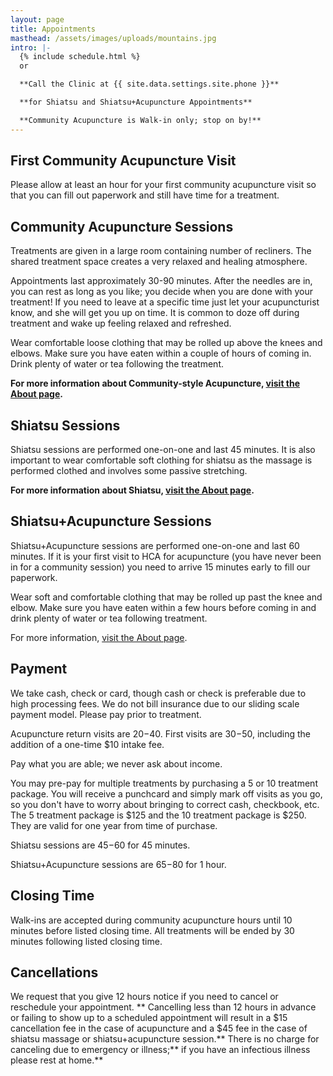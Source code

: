 ```yaml
---
layout: page
title: Appointments
masthead: /assets/images/uploads/mountains.jpg
intro: |-
  {% include schedule.html %}
  or

  **Call the Clinic at {{ site.data.settings.site.phone }}**

  **for Shiatsu and Shiatsu+Acupuncture Appointments**

  **Community Acupuncture is Walk-in only; stop on by!**
---
```

## First Community Acupuncture Visit

Please allow at least an hour for your first community acupuncture visit so that you can fill out paperwork and still have time for a treatment.

## Community Acupuncture Sessions

Treatments are given in a large room containing number of recliners. The shared treatment space creates a very relaxed and healing atmosphere.

Appointments last approximately 30-90 minutes. After the needles are in, you can rest as long as you like; you decide when you are done with your treatment! If you need to leave at a specific time just let your acupuncturist know, and she will get you up on time. It is common to doze off during treatment and wake up feeling relaxed and refreshed.

Wear comfortable loose clothing that may be rolled up above the knees and elbows. Make sure you have eaten within a couple of hours of coming in. Drink plenty of water or tea following the treatment.

**For more information about Community-style Acupuncture, [visit the About page](/about/).**

## Shiatsu Sessions

Shiatsu sessions are performed one-on-one and last 45 minutes.  It is also important to wear comfortable soft clothing for shiatsu as the massage is performed clothed and involves some passive stretching.

**For more information about Shiatsu, [visit the About page](/about/).**

## **Shiatsu+Acupuncture Sessions**

Shiatsu+Acupuncture sessions are performed one-on-one and last 60 minutes.  If it is your first visit to HCA for acupuncture (you have never been in for a community session) you need to arrive 15 minutes early to fill our paperwork.

Wear soft and comfortable clothing that may be rolled up past the knee and elbow.  Make sure you have eaten within a few hours before coming in and drink plenty of water or tea following treatment.

For more information, [visit the About page](http://www.heartlandacu.com/about). 

## Payment

We take cash, check or card, though cash or check is preferable due to high processing fees. We do not bill insurance due to our sliding scale payment model. Please pay prior to treatment. 

Acupuncture return visits are $20-$40. First visits are $30-$50, including the addition of a one-time $10 intake fee.  

Pay what you are able; we never ask about income.

You may pre-pay for multiple treatments by purchasing a 5 or 10 treatment package.  You will receive a punchcard and simply mark off visits as you go, so you don't have to worry about bringing to correct cash, checkbook, etc.  The 5 treatment package is $125 and the 10 treatment package is $250.  They are valid for one year from time of purchase.

Shiatsu sessions are $45-$60 for 45 minutes.

Shiatsu+Acupuncture sessions are $65-$80 for 1 hour.

## Closing Time

Walk-ins are accepted during community acupuncture hours until 10 minutes before listed closing time.  All treatments will be ended by 30 minutes following listed closing time.

## Cancellations

We request that you give 12 hours notice if you need to cancel or reschedule your appointment. ** Cancelling less than 12 hours in advance or failing to show up to a scheduled appointment will result in a $15 cancellation fee in the case of acupuncture and a $45 fee in the case of shiatsu massage or shiatsu+acupuncture session.** There is no charge for canceling due to emergency or illness;** if you have an infectious illness please rest at home.**
